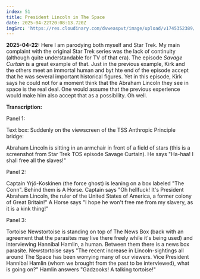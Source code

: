 ```yaml
---
index: 51
title: President Lincoln in The Space
date: 2025-04-22T20:08:13.720Z
imgSrc: 'https://res.cloudinary.com/dvweaspvt/image/upload/v1745352389/051_uhuapi.png'
---
```


**2025-04-22:** Here I am parodying both myself and Star Trek. My main complaint with the original Star Trek series was the lack of continuity (although quite understandable for TV of that era). The episode *Savage Curtain* is a great example of that. Just in the previous example, Kirk and the others meet an immortal human and byt hte end of the episode accept that he was several important historical figures. Yet in this episode, Kirk says he could not for a moment think that the Abraham Lincoln they see in space is the real deal. One would assume that the previous experience would make him also accept that as a possibility. Oh well.

**Transcription:**

Panel 1:

Text box: Suddenly on the viewscreen of the TSS Anthropic Principle bridge:

Abraham Lincoln is sitting in an armchair in front of a field of stars (this is a screenshot from Star Trek TOS episode Savage Curtain). He says "Ha-haa! I shall free all the slaves!"

Panel 2:

Captain Yrjö-Koskinen (the force ghost) is leaning on a box labeled "The Conn". Behind them is A Horse. Captain says "Oh hellfuck! It's President Abraham Lincoln, the ruler of the United States of America, a former colony of Great Britain!" A Horse says "I hope he won't free me from my slavery, as it is a kink thing!"

Panel 3:

Tortoise Newstortoise is standing on top of The News Box (back with an agreement that the parasites may live there freely while it's being used) and interviewing Hannibal Hamlin, a human. Between them there is a news box parasite. Newstortoise says "The recent increase in Lincoln-sightings all around The Space has been worrying many of our viewers. Vice President Hannibal Hamlin (whom we brought from the past to be interviewed), what is going on?" Hamlin answers "Gadzooks! A talking tortoise!"
